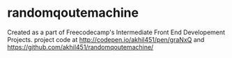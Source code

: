 # randomqoutemachine

Created as a part of Freecodecamp's Intermediate Front End Developement Projects.
project code at http://codepen.io/akhil451/pen/graNxQ and https://github.com/akhil451/randomqoutemachine/